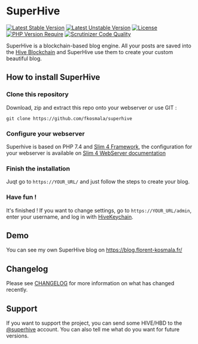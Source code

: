 # SuperHive

[![Latest Stable Version](http://poser.pugx.org/fkosmala/superhive/v)](https://packagist.org/packages/fkosmala/superhive)
[![Latest Unstable Version](http://poser.pugx.org/fkosmala/superhive/v/unstable)](https://packagist.org/packages/fkosmala/superhive)
[![License](http://poser.pugx.org/fkosmala/superhive/license)](https://packagist.org/packages/fkosmala/superhive)
[![PHP Version Require](http://poser.pugx.org/fkosmala/superhive/require/php)](https://packagist.org/packages/fkosmala/superhive)
[![Scrutinizer Code Quality](https://scrutinizer-ci.com/g/fkosmala/superhive/badges/quality-score.png?b=master)](https://scrutinizer-ci.com/g/fkosmala/superhive/?branch=master)

SuperHive is a blockchain-based blog engine.
All your posts are saved into the [Hive Blockchain](https://hive.io) and SuperHive use them to create your custom beautiful blog.

## How to install SuperHive

### Clone this repository

Download, zip and extract this repo onto your webserver or use GIT :

```
git clone https://github.com/fkosmala/superhive
```

### Configure your webserver

Superhive  is based on PHP 7.4 and [Slim 4 Framework](https://www.slimframework.com/), the configuration for your webserver is available on [Slim 4 WebServer documentation](https://www.slimframework.com/docs/v4/start/web-servers.html)

### Finish the installation

Juqt go to ```https://YOUR_URL/``` and just follow the steps to create your blog.

### Have fun !

It's finished ! If you want to change settings, go to ```https://YOUR_URL/admin```, enter your username, and log in with [HiveKeychain](https://hive-keychain.com/).

## Demo

You can see my own SuperHive blog on https://blog.florent-kosmala.fr/

## Changelog

Please see [CHANGELOG](CHANGELOG.md) for more information on what has changed recently.

## Support

If you want to support the project, you can send some HIVE/HBD to the [@superhive](https://ecency.com/@superhive/) account. You can also tell me what do you want for future versions. 
